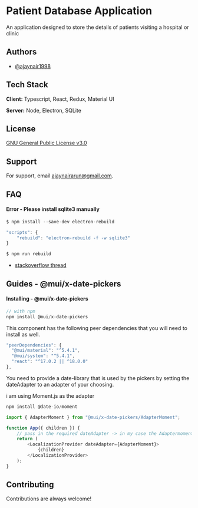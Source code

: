 # Patient Database Application

An application designed to store the details of patients visiting a hospital or clinic

## Authors

- [@ajaynair1998](https://www.github.com/ajaynair1998)

## Tech Stack

**Client:** Typescript, React, Redux, Material UI

**Server:** Node, Electron, SQLite

## License

[GNU General Public License v3.0](https://github.com/ajaynair1998/patient-db-typescript-april-11/blob/main/LICENSE)

## Support

For support, email ajaynairarun@gmail.com.

## FAQ

#### Error - Please install sqlite3 manually

```javascript
$ npm install --save-dev electron-rebuild
```

```javascript
"scripts": {
    "rebuild": "electron-rebuild -f -w sqlite3"
}
```

```javascript
$ npm run rebuild
```

- [stackoverflow thread](https://stackoverflow.com/questions/49582728/electronjs-please-install-sqlite3-package-manually)

## Guides - @mui/x-date-pickers

#### Installing - @mui/x-date-pickers

```javascript
// with npm
npm install @mui/x-date-pickers
```

This component has the following peer dependencies that you will need to install as well.

```javascript
"peerDependencies": {
  "@mui/material": "^5.4.1",
  "@mui/system": "^5.4.1",
  "react": "^17.0.2 || ^18.0.0"
},
```

You need to provide a date-library that is used by the pickers by setting the dateAdapter to an adapter of your choosing.

i am using Moment.js as the adapter

```javascript
npm install @date-io/moment
```

```javascript
import { AdapterMoment } from "@mui/x-date-pickers/AdapterMoment";

function App({ children }) {
	// pass in the required dateAdapter -> in my case the Adaptermoment
	return (
		<LocalizationProvider dateAdapter={AdapterMoment}>
			{children}
		</LocalizationProvider>
	);
}
```

## Contributing

Contributions are always welcome!

